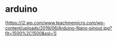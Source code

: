 # arduino

[https://i2.wp.com/www.teachmemicro.com/wp-content/uploads/2019/06/Arduino-Nano-pinout.jpg?fit=1500%2C1500&ssl=1]
